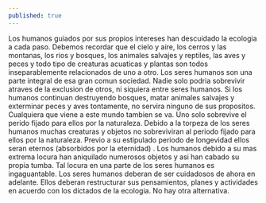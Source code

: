 ```yaml
---
published: true
---
```



Los humanos guiados por sus propios intereses han descuidado la ecologia a cada paso. Debemos recordar que el cielo y aire, los cerros y las montanas, los rios y bosques, los animales salvajes y reptiles, las aves y peces y todo tipo de creaturas acuaticas y plantas son todos inseparablemente relacionados de uno a otro. Los seres humanos son una parte integral de esa gran comun sociedad. Nadie solo podria sobrevivir atraves de la exclusion de otros, ni siquiera entre seres humanos. Si los humanos continuan destruyendo bosques, matar animales salvajes y exterminar peces y aves tontamente, no servira ninguno de sus propositos. Cualquiera que viene a este mundo tambien se va. Uno solo sobrevive el perido fijado para ellos por la naturaleza. Debido a la torpeza de los seres humanos muchas creaturas y objetos no sobreviviran al periodo fijado para ellos por la naturaleza. Previo a su estipulado periodo de longevidad ellos seran eternos (absorbidos por la eternidad) . Los humanos debido a su mas extrema locura han aniquilado numerosos objetos y asi han cabado su propia tumba. Tal locura en una parte de los seres humanos es ingaguantable. Los seres humanos deberan de ser cuidadosos de ahora en adelante. Ellos deberan restructurar sus pensamientos, planes y actividades en acuerdo con los dictados de la ecologia. No hay otra alternativa.
